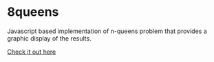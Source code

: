 # 8queens
Javascript based implementation of n-queens problem that provides a graphic display of the results.

[Check it out here](queens.html)
